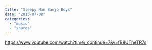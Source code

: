 ```yaml
---
title: "Sleepy Man Banjo Boys"
date: "2013-07-08"
categories: 
  - "music"
  - "shares"
---
```


https://www.youtube.com/watch?time\_continue=7&v=fB8UTheTR7s
